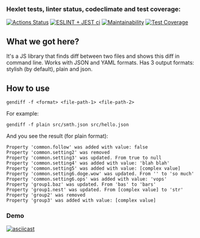 ### Hexlet tests, linter status, codeclimate and test coverage:
[![Actions Status](https://github.com/ilyavazhenin/frontend-project-46/workflows/hexlet-check/badge.svg)](https://github.com/ilyavazhenin/frontend-project-46/actions) [![ESLINT + JEST ci](https://github.com/ilyavazhenin/frontend-project-46/actions/workflows/eslint_and_jest_ci.yml/badge.svg)](https://github.com/ilyavazhenin/frontend-project-46/actions/workflows/eslint_and_jest_ci.yml) [![Maintainability](https://api.codeclimate.com/v1/badges/1f098b6f8bd3f77e4f2f/maintainability)](https://codeclimate.com/github/ilyavazhenin/frontend-project-46/maintainability) [![Test Coverage](https://api.codeclimate.com/v1/badges/1f098b6f8bd3f77e4f2f/test_coverage)](https://codeclimate.com/github/ilyavazhenin/frontend-project-46/test_coverage)

## What we got here?
It's a JS library that finds diff between two files and shows this diff in command line.
Works with JSON and YAML formats. Has 3 output formats: stylish (by default), plain and json.

## How to use
```
gendiff -f <format> <file-path-1> <file-path-2>
```

For example:
```
gendiff -f plain src/smth.json src/hello.json
```

And you see the result (for plain format):
```
Property 'common.follow' was added with value: false
Property 'common.setting2' was removed
Property 'common.setting3' was updated. From true to null
Property 'common.setting4' was added with value: 'blah blah'
Property 'common.setting5' was added with value: [complex value]
Property 'common.setting6.doge.wow' was updated. From '' to 'so much'
Property 'common.setting6.ops' was added with value: 'vops'
Property 'group1.baz' was updated. From 'bas' to 'bars'
Property 'group1.nest' was updated. From [complex value] to 'str'
Property 'group2' was removed
Property 'group3' was added with value: [complex value]
```

### Demo
[![asciicast](https://asciinema.org/a/K6xIZneoTQeuEQyocRskxwwrv.svg)](https://asciinema.org/a/K6xIZneoTQeuEQyocRskxwwrv)
